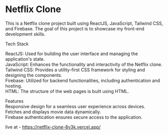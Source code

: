 # Netflix Clone 
This is a Netflix clone project built using ReactJS, JavaScript, Tailwind CSS, and Firebase. The goal of this project is to showcase my front-end development skills.

Tech Stack

ReactJS: Used for building the user interface and managing the application's state.<br>
JavaScript: Enhances the functionality and interactivity of the Netflix clone.<br>
Tailwind CSS: Provides a utility-first CSS framework for styling and designing the components.<br>
Firebase: Utilized for backend functionalities, including authentication and hosting.<br>
HTML: The structure of the web pages is built using HTML.<br>

Features <br>
Responsive design for a seamless user experience across devices.<br>
Fetches and displays movie data dynamically.<br>
Firebase authentication ensures secure access to the application.

live at - https://netflix-clone-8v3k.vercel.app/
